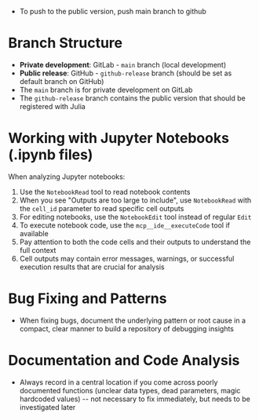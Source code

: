 - To push to the public version, push main branch to github

# Branch Structure
- **Private development**: GitLab - `main` branch (local development)
- **Public release**: GitHub - `github-release` branch (should be set as default branch on GitHub)
- The `main` branch is for private development on GitLab
- The `github-release` branch contains the public version that should be registered with Julia

# Working with Jupyter Notebooks (.ipynb files)

When analyzing Jupyter notebooks:
1. Use the `NotebookRead` tool to read notebook contents
2. When you see "Outputs are too large to include", use `NotebookRead` with the `cell_id` parameter to read specific cell outputs
3. For editing notebooks, use the `NotebookEdit` tool instead of regular `Edit`
4. To execute notebook code, use the `mcp__ide__executeCode` tool if available
5. Pay attention to both the code cells and their outputs to understand the full context
6. Cell outputs may contain error messages, warnings, or successful execution results that are crucial for analysis

# Bug Fixing and Patterns
- When fixing bugs, document the underlying pattern or root cause in a compact, clear manner to build a repository of debugging insights

# Documentation and Code Analysis
- Always record in a central location if you come across poorly documented functions (unclear data types, dead parameters, magic hardcoded values) -- not necessary to fix immediately, but needs to be investigated later